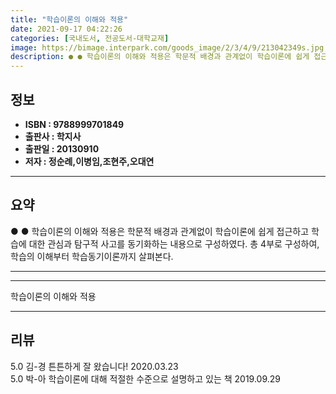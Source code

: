 ```yaml
---
title: "학습이론의 이해와 적용"
date: 2021-09-17 04:22:26
categories: [국내도서, 전공도서-대학교재]
image: https://bimage.interpark.com/goods_image/2/3/4/9/213042349s.jpg
description: ● ● 학습이론의 이해와 적용은 학문적 배경과 관계없이 학습이론에 쉽게 접근하고 학습에 대한 관심과 탐구적 사고를 동기화하는 내용으로 구성하였다. 총 4부로 구성하여, 학습의 이해부터 학습동기이론까지 살펴본다.
---
```


## **정보**

- **ISBN : 9788999701849**
- **출판사 : 학지사**
- **출판일 : 20130910**
- **저자 : 정순례,이병임,조현주,오대연**

------



## **요약**

●  ●  학습이론의 이해와 적용은 학문적 배경과 관계없이 학습이론에 쉽게 접근하고 학습에 대한 관심과 탐구적 사고를 동기화하는 내용으로 구성하였다. 총 4부로 구성하여, 학습의 이해부터 학습동기이론까지 살펴본다.

------



------


학습이론의 이해와 적용 

------


## **리뷰** 

5.0 김-경 튼튼하게 잘 왔습니다! 2020.03.23 <br/>5.0 박-아 학습이론에 대해 적절한 수준으로 설명하고 있는 책 2019.09.29 <br/>